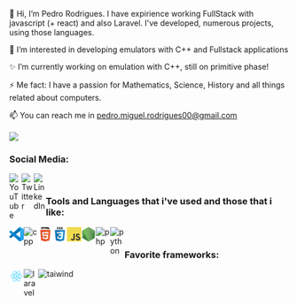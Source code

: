 👋 Hi, I’m Pedro Rodrigues. I have expirience working FullStack with javascript (+ react) and also Laravel. I've developed, numerous projects, using those languages.

👀 I’m interested in developing emulators with C++ and Fullstack applications

✨ I’m currently working on emulation with C++, still on primitive phase!

⚡ Me fact: I have a passion for Mathematics, Science, History and all things related about computers.

<!--- 
- 💞️ I’m looking to collaborate on ...
--->
📫 You can reach me in pedro.miguel.rodrigues00@gmail.com

<!--- 
<a href="https://github.com/anuraghazra/github-readme-stats" height="30px">
  <img align="center" src="https://github-readme-stats.vercel.app/api?username=PedroRodrigues527&show_icons=true&theme=radical" />
</a> --->
<a href="https://github.com/anuraghazra/github-readme-stats" height="30px">
  <img align="center" src="https://github-readme-stats.vercel.app/api/top-langs/?username=PedroRodrigues527&layout=compact&show_icons=true&theme=radical" />
</a>



### Social Media:

[<img align="left" alt="YouTube" width="22px" src="https://cdn-icons-png.flaticon.com/512/174/174883.png" />][youtube]
[<img align="left" alt="Twitter" width="22px" src="https://cdn-icons-png.flaticon.com/512/733/733579.png" />][twitter]
[<img align="left" alt="LinkedIn" width="22px" src="https://cdn-icons-png.flaticon.com/512/145/145807.png" />][linkedin]

<br />

### Tools and Languages that i've used and those that i like:
<img align="left" alt="Visual Studio Code" width="26px" src="https://raw.githubusercontent.com/github/explore/80688e429a7d4ef2fca1e82350fe8e3517d3494d/topics/visual-studio-code/visual-studio-code.png" />
<img align="left" alt="cpp" width="26px" src="https://github.com/PedroRodrigues527/PedroRodrigues527/assets/61146730/a2aaa79e-ab60-4175-abb9-3ac8d11ca38b" />
<img align="left" alt="HTML5" width="26px" src="https://raw.githubusercontent.com/github/explore/80688e429a7d4ef2fca1e82350fe8e3517d3494d/topics/html/html.png" />
<img align="left" alt="CSS3" width="26px" src="https://raw.githubusercontent.com/github/explore/80688e429a7d4ef2fca1e82350fe8e3517d3494d/topics/css/css.png" />
<img align="left" alt="JavaScript" width="26px" src="https://raw.githubusercontent.com/github/explore/80688e429a7d4ef2fca1e82350fe8e3517d3494d/topics/javascript/javascript.png" />
<img align="left" alt="Node.js" width="26px" src="https://raw.githubusercontent.com/github/explore/80688e429a7d4ef2fca1e82350fe8e3517d3494d/topics/nodejs/nodejs.png" />
<img align="left" alt="php" width="26px" src="https://cdn-icons-png.flaticon.com/512/528/528261.png" />
<img align="left" alt="python" width="26px" src="https://seeklogo.com/images/P/python-logo-A32636CAA3-seeklogo.com.png" />
<!---<img align="left" alt="java" width="26px" src="https://seeklogo.com/images/J/java-logo-7F8B35BAB3-seeklogo.com.png" />--->
<!---<img align="left" alt="MySQL" width="26px" src="https://cdn-icons-png.flaticon.com/512/5968/5968313.png" />--->

<br />

### Favorite frameworks:
<img align="left" alt="React" width="26px" src="https://raw.githubusercontent.com/github/explore/80688e429a7d4ef2fca1e82350fe8e3517d3494d/topics/react/react.png" />
<img align="left" alt="laravel" width="26px" src="https://github.com/PedroRodrigues527/PedroRodrigues527/assets/61146730/9be65a7f-6d06-4977-a6ea-b863939d6f3d" />
<img align="left" alt="taiwind" width="200px" src="https://github.com/PedroRodrigues527/PedroRodrigues527/assets/61146730/6f1bf606-97f1-4e5d-9caa-839f5e9aef0f" />

<br />


[twitter]: https://twitter.com/pedro_miguel527
[youtube]: https://www.youtube.com/channel/UCNKE4DSUTNvf2CM8NJK9e0Q
[linkedin]: https://www.linkedin.com/in/pedro-rodrigues-268206226/

